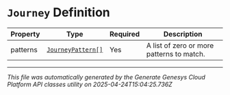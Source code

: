 # `Journey` Definition

| Property | Type | Required | Description |
|----------|------|----------|-------------|
| patterns | [`JourneyPattern[]`](journeypattern-definition.md) | Yes | A list of zero or more patterns to match. |

---

*This file was automatically generated by the Generate Genesys Cloud Platform API classes utility on 2025-04-24T15:04:25.736Z*
